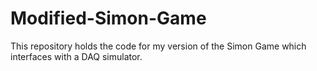 # Modified-Simon-Game

This repository holds the code for my version of the Simon Game which interfaces with a DAQ simulator.
